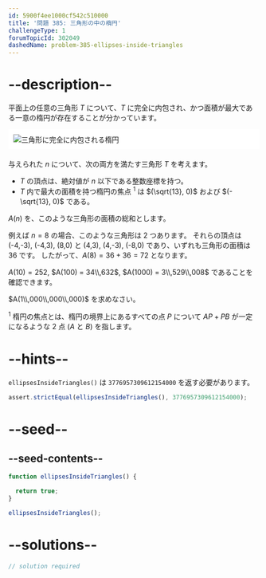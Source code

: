 ```yaml
---
id: 5900f4ee1000cf542c510000
title: '問題 385: 三角形の中の楕円'
challengeType: 1
forumTopicId: 302049
dashedName: problem-385-ellipses-inside-triangles
---
```


# --description--

平面上の任意の三角形 $T$ について、$T$ に完全に内包され、かつ面積が最大である一意の楕円が存在することが分かっています。

<img alt="三角形に完全に内包される楕円" src="https://cdn.freecodecamp.org/curriculum/project-euler/ellipses-inside-triangles.png" style="background-color: white; padding: 10px; display: block; margin-right: auto; margin-left: auto; margin-bottom: 1.2rem;" />

与えられた $n$ について、次の両方を満たす三角形 $T$ を考えます。

-   $T$ の頂点は、絶対値が $n$ 以下である整数座標を持つ。
-   $T$ 内で最大の面積を持つ楕円の焦点 <sup>1</sup> は $(\sqrt{13}, 0)$ および $(-\sqrt{13}, 0)$ である。

$A(n)$ を、このような三角形の面積の総和とします。

例えば $n = 8$ の場合、このような三角形は 2 つあります。 それらの頂点は (-4,-3), (-4,3), (8,0) と (4,3), (4,-3), (-8,0) であり、いずれも三角形の面積は 36 です。 したがって、$A(8) = 36 + 36 = 72$ となります。

$A(10) = 252$, $A(100) = 34\\,632$, $A(1000) = 3\\,529\\,008$ であることを確認できます。

$A(1\\,000\\,000\\,000)$ を求めなさい。

<sup>1</sup> 楕円の焦点とは、楕円の境界上にあるすべての点 $P$ について $AP + PB$ が一定になるような 2 点 ($A$ と $B$) を指します。

# --hints--

`ellipsesInsideTriangles()` は `3776957309612154000` を返す必要があります。

```js
assert.strictEqual(ellipsesInsideTriangles(), 3776957309612154000);
```

# --seed--

## --seed-contents--

```js
function ellipsesInsideTriangles() {

  return true;
}

ellipsesInsideTriangles();
```

# --solutions--

```js
// solution required
```
